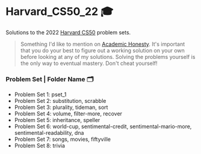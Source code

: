 # Harvard_CS50_22 🎓

Solutions to the 2022 [Harvard CS50](https://pll.harvard.edu/course/cs50-introduction-computer-science?delta=0) problem sets.

> Something I'd like to mention on [Academic Honesty](https://cs50.harvard.edu/x/2020/honesty/). It's important that you do your best to figure out a         working solution on your own before looking at any of my solutions. Solving the problems yourself is the only way to eventual mastery. Don't cheat         yourself!

### Problem Set | Folder Name 🗂️
-  Problem Set 1: pset_1 
-  Problem Set 2: substitution, scrabble
-  Problem Set 3: plurality, tideman, sort
-  Problem Set 4: volume, filter-more, recover
-  Problem Set 5: inheritance, speller
-  Problem Set 6: world-cup, sentimental-credit, sentimental-mario-more, sentimental-readability, dna
-  Problem Set 7: songs, movies, fiftyville
-  Problem Set 8: trivia

